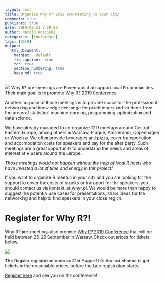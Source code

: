 ```yaml
---
layout: post
title: Organize Why R? 2019 pre-meeting in your city
comments: true
published: true
date: 2019-08-21 2:00:00
author: Marcin Kosiński
categories: [conference]
tags: [2019]
output:
  html_document:
    mathjax:  default
    fig_caption:  true
    toc: true
    section_numbering: true
    keep_md: true
---
```


<img src="/foundation/images/fulls/whyr2019/europa_whyr2019_berlin_small.jpg" class="fit image"> Why R? pre-meetings are R meetups that support local R communities. Their main goal is to promote [Why R? 2019 Conference](http://whyr.pl/2019/). 

Another purpose of those meetings is to provide space for the professional networking and knowledge exchange for practitioners and students from the areas of statistical machine learning, programming, optimization and data science.

We have already managed to co-organize 12 R meetups around Central-Eastern Europe, among others in Warsaw, Prague, Amsterdam, Copenhagen or Wroclaw. We often provide beverages and pizza, cover transportation and accomodation costs for speakers and pay for the after party. Such meetings are a great opportunity to understand the needs and areas of interest of R users around the Europe.

*Those meetings would not happen without the help of local R hosts who have invested a lot of time and energy in this project!*

If you want to organize R meetup in your city and you are looking for the support to cover the costs of snacks or transport for the speakers, you should contact us via kontakt_at_whyr.pl. We would be more than happy to suggest the potential use cases for presentations, share ideas for the networking and help to find speakers in your close region. 

# Register for Why R?!

Why R? pre-meetings also promote [Why R? 2019 Conference](http://whyr.pl/2019/) that will be held between 26-29 September in Warsaw. Check out prices for tickets below.

<img src="/foundation/images/fulls/whyr2019/timeline_update_small.jpg" class="fit image">

The Regular registration ends on 31st August! It's the last chance to get tickets in the reasonable prices, before the Late registration starts.

[Register here](http://whyr.pl/2019/register/) and see you on the conference!


